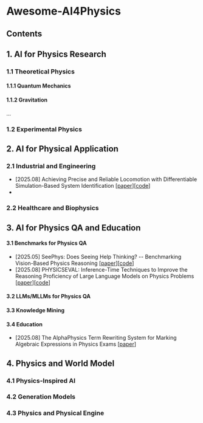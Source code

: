 # Awesome-AI4Physics
## Contents



## 1. AI for Physics Research

### 1.1 Theoretical Physics​

#### 1.1.1 Quantum Mechanics

#### 1.1.2 Gravitation
...

### 1.2 Experimental Physics​


## 2. AI for Physical Application

### 2.1 Industrial and Engineering​
- [2025.08] Achieving Precise and Reliable Locomotion with Differentiable Simulation-Based System Identification [[paper](https://arxiv.org/html/2508.04696v1)][[code](https://wavegit.mipt.ru/Slavoch/mjx_sysid)]
- 
### 2.2 Healthcare and Biophysics​


## 3. AI for Physics QA and Education

#### 3.1 Benchmarks for Physics QA
- [2025.05] SeePhys: Does Seeing Help Thinking? -- Benchmarking Vision-Based Physics Reasoning [[paper](https://arxiv.org/abs/2505.19099)][[code](https://github.com/AI4Phys/SeePhys)]
- [2025.08] PHYSICSEVAL: Inference-Time Techniques to Improve the Reasoning Proficiency of Large Language Models on Physics Problems [[paper](https://arxiv.org/pdf/2508.00079)][[code](https://github.com/areebuzair/PhysicsEval)]

#### 3.2 LLMs/MLLMs for Physics QA

#### 3.3 Knowledge Mining​

#### 3.4 Education
- [2025.08] The AlphaPhysics Term Rewriting System for Marking Algebraic Expressions in Physics Exams [[paper](https://arxiv.org/pdf/2507.18337)]


## 4. Physics and World Model

### 4.1 Physics-Inspired AI​


### 4.2 Generation Models


### 4.3 Physics and Physical Engine
